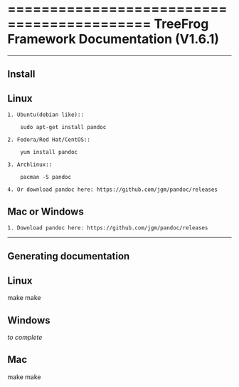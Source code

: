 ===========================================
TreeFrog Framework Documentation (V1.6.1)
===========================================

-------
Install
-------

Linux
-----		
	1. Ubuntu(debian like)::

		sudo apt-get install pandoc

	2. Fedora/Red Hat/CentOS::

		yum install pandoc

	3. Archlinux::

		pacman -S pandoc

	4. Or download pandoc here: https://github.com/jgm/pandoc/releases

Mac or Windows
--------------

	1. Download pandoc here: https://github.com/jgm/pandoc/releases

------------------------
Generating documentation
------------------------

Linux
-----		

make <language> 
make <type>

Windows
-------

*to complete*		

Mac
----

make <language> 
make <type>


